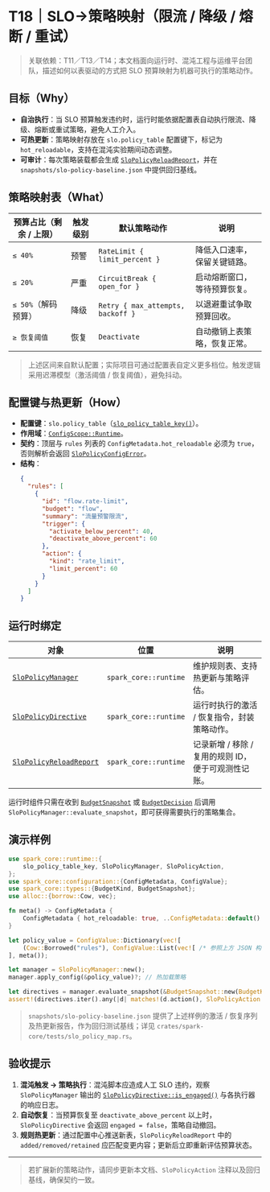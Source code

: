 # T18｜SLO→策略映射（限流 / 降级 / 熔断 / 重试）

> 关联依赖：T11／T13／T14；本文档面向运行时、混沌工程与运维平台团队，描述如何以表驱动的方式把 SLO 预算映射为机器可执行的策略动作。

## 目标（Why）

- **自治执行**：当 SLO 预算触发违约时，运行时能依据配置表自动执行限流、降级、熔断或重试策略，避免人工介入。
- **可热更新**：策略映射存放在 `slo.policy_table` 配置键下，标记为 `hot_reloadable`，支持在混沌实验期间动态调整。
- **可审计**：每次策略装载都会生成 [`SloPolicyReloadReport`](../../crates/spark-core/src/runtime/slo.rs)，并在 `snapshots/slo-policy-baseline.json` 中提供回归基线。

## 策略映射表（What）

| 预算占比（剩余 / 上限） | 触发级别 | 默认策略动作 | 说明 |
| --- | --- | --- | --- |
| `≤ 40%` | 预警 | `RateLimit { limit_percent }` | 降低入口速率，保留关键链路。
| `≤ 20%` | 严重 | `CircuitBreak { open_for }` | 启动熔断窗口，等待预算恢复。
| `≤ 50%`（解码预算） | 降级 | `Retry { max_attempts, backoff }` | 以退避重试争取预算回收。
| `≥ 恢复阈值` | 恢复 | `Deactivate` | 自动撤销上表策略，恢复正常。

> 上述区间来自默认配置；实际项目可通过配置表自定义更多档位。触发逻辑采用迟滞模型（激活阈值 / 恢复阈值），避免抖动。

## 配置键与热更新（How）

- **配置键**：`slo.policy_table`（[`slo_policy_table_key()`](../../crates/spark-core/src/runtime/slo.rs)）。
- **作用域**：[`ConfigScope::Runtime`](../../crates/spark-core/src/configuration/key.rs)。
- **契约**：顶层与 `rules` 列表的 `ConfigMetadata.hot_reloadable` 必须为 `true`，否则解析会返回 [`SloPolicyConfigError`](../../crates/spark-core/src/runtime/slo.rs)。
- **结构**：
  ```json
  {
    "rules": [
      {
        "id": "flow.rate-limit",
        "budget": "flow",
        "summary": "流量预警限流",
        "trigger": {
          "activate_below_percent": 40,
          "deactivate_above_percent": 60
        },
        "action": {
          "kind": "rate_limit",
          "limit_percent": 60
        }
      }
    ]
  }
  ```

## 运行时绑定

| 对象 | 位置 | 说明 |
| --- | --- | --- |
| [`SloPolicyManager`](../../crates/spark-core/src/runtime/slo.rs) | `spark_core::runtime` | 维护规则表、支持热更新与策略评估。 |
| [`SloPolicyDirective`](../../crates/spark-core/src/runtime/slo.rs) | `spark_core::runtime` | 运行时执行的激活 / 恢复指令，封装策略动作。 |
| [`SloPolicyReloadReport`](../../crates/spark-core/src/runtime/slo.rs) | `spark_core::runtime` | 记录新增 / 移除 / 复用的规则 ID，便于可观测性记账。 |

运行时组件只需在收到 [`BudgetSnapshot`](../../crates/spark-core/src/contract.rs) 或 [`BudgetDecision`](../../crates/spark-core/src/contract.rs) 后调用 `SloPolicyManager::evaluate_snapshot`，即可获得需要执行的策略集合。

## 演示样例

```rust
use spark_core::runtime::{
    slo_policy_table_key, SloPolicyManager, SloPolicyAction,
};
use spark_core::configuration::{ConfigMetadata, ConfigValue};
use spark_core::types::{BudgetKind, BudgetSnapshot};
use alloc::{borrow::Cow, vec};

fn meta() -> ConfigMetadata {
    ConfigMetadata { hot_reloadable: true, ..ConfigMetadata::default() }
}

let policy_value = ConfigValue::Dictionary(vec![
    (Cow::Borrowed("rules"), ConfigValue::List(vec![ /* 参照上方 JSON 构造规则 */ ], meta())),
], meta());

let manager = SloPolicyManager::new();
manager.apply_config(&policy_value)?; // 热加载策略

let directives = manager.evaluate_snapshot(&BudgetSnapshot::new(BudgetKind::Flow, 30, 100));
assert!(directives.iter().any(|d| matches!(d.action(), SloPolicyAction::RateLimit { .. }))); // 自动限流
```

> `snapshots/slo-policy-baseline.json` 提供了上述样例的激活 / 恢复序列及热更新报告，作为回归测试基线；详见 `crates/spark-core/tests/slo_policy_map.rs`。

## 验收提示

1. **混沌触发 → 策略执行**：混沌脚本应造成人工 SLO 违约，观察 `SloPolicyManager` 输出的 [`SloPolicyDirective::is_engaged()`](../../crates/spark-core/src/runtime/slo.rs) 与各执行器的响应日志。
2. **自动恢复**：当预算恢复至 `deactivate_above_percent` 以上时，`SloPolicyDirective` 会返回 `engaged = false`，策略自动撤回。
3. **规则热更新**：通过配置中心推送新表，`SloPolicyReloadReport` 中的 `added/removed/retained` 应匹配变更内容；更新后立即重新评估预算状态。

---

> 若扩展新的策略动作，请同步更新本文档、`SloPolicyAction` 注释以及回归基线，确保契约一致。
